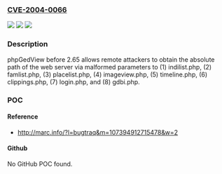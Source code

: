 ### [CVE-2004-0066](https://cve.mitre.org/cgi-bin/cvename.cgi?name=CVE-2004-0066)
![](https://img.shields.io/static/v1?label=Product&message=n%2Fa&color=blue)
![](https://img.shields.io/static/v1?label=Version&message=n%2Fa&color=blue)
![](https://img.shields.io/static/v1?label=Vulnerability&message=n%2Fa&color=brighgreen)

### Description

phpGedView before 2.65 allows remote attackers to obtain the absolute path of the web server via malformed parameters to (1) indilist.php, (2) famlist.php, (3) placelist.php, (4) imageview.php, (5) timeline.php, (6) clippings.php, (7) login.php, and (8) gdbi.php.

### POC

#### Reference
- http://marc.info/?l=bugtraq&m=107394912715478&w=2

#### Github
No GitHub POC found.

